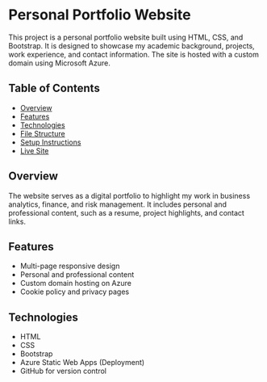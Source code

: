# Personal Portfolio Website

This project is a personal portfolio website built using HTML, CSS, and Bootstrap. It is designed to showcase my academic background, projects, work experience, and contact information. The site is hosted with a custom domain using Microsoft Azure.

## Table of Contents

- [Overview](#overview)
- [Features](#features)
- [Technologies](#technologies)
- [File Structure](#file-structure)
- [Setup Instructions](#setup-instructions)
- [Live Site](#live-site)

## Overview

The website serves as a digital portfolio to highlight my work in business analytics, finance, and risk management. It includes personal and professional content, such as a resume, project highlights, and contact links.

## Features

- Multi-page responsive design
- Personal and professional content
- Custom domain hosting on Azure
- Cookie policy and privacy pages

## Technologies

- HTML
- CSS
- Bootstrap
- Azure Static Web Apps (Deployment)
- GitHub for version control


